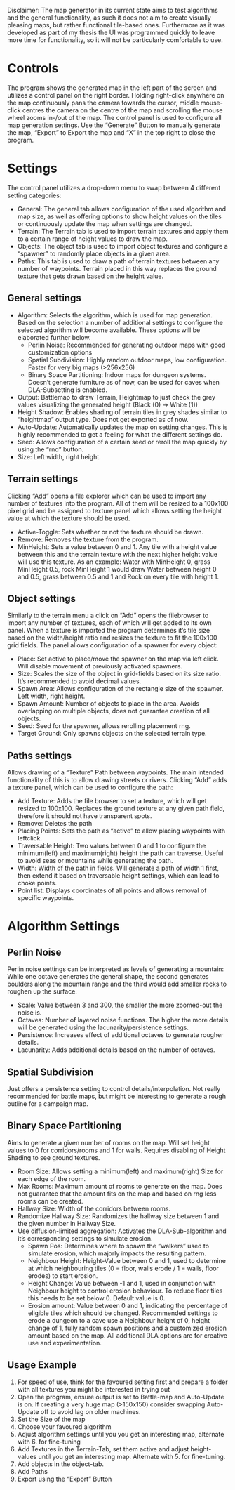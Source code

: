 Disclaimer: The map generator in its current state aims to test algorithms and the general functionality, as such it does not aim to create visually pleasing maps, but rather functional tile-based ones. Furthermore as it was developed as part of my thesis the UI was programmed quickly to leave more time for functionality, so it will not be particularly comfortable to use.

# Controls
The program shows the generated map in the left part of the screen and utilizes a control panel on the right border. Holding right-click anywhere on the map continuously pans the camera towards the cursor, middle mouse-click centres the camera on the centre of the map and scrolling the mouse wheel zooms in-/out of the map. The control panel is used to configure all map generation settings.
Use the “Generate” Button to manually generate the map, “Export” to Export the map and “X” in the top right to close the program.

# Settings
The control panel utilizes a drop-down menu to swap between 4 different setting categories:
- General: The general tab allows configuration of the used algorithm and map size, as well as offering options to show height values on the tiles or continuously update the map when settings are changed.
- Terrain: The Terrain tab is used to import terrain textures and apply them to a certain range of height values to draw the map.
- Objects: The object tab is used to import object textures and configure a “spawner” to randomly place objects in a given area.
- Paths: This tab is used to draw a path of terrain textures between any number of waypoints. Terrain placed in this way replaces the ground texture that gets drawn based on the height value.
## General settings
- Algorithm: Selects the algorithm, which is used for map generation. Based on the selection a number of additional settings to configure the selected algorithm will become available. These options will be elaborated further below. 
    - Perlin Noise: Recommended for generating outdoor maps with good customization options
    - Spatial Subdivision: Highly random outdoor maps, low configuration. Faster for very big maps (>256x256)
    - Binary Space Partitioning: Indoor maps for dungeon systems. Doesn’t generate furniture as of now, can be used for caves when DLA-Subsetting is enabled.
- Output: Battlemap to draw Terrain, Heightmap to just check the grey values visualizing the generated height (Black (0) → White (1))
- Height Shadow: Enables shading of terrain tiles in grey shades similar to “heightmap” output type. Does not get exported as of now.
- Auto-Update: Automatically updates the map on setting changes. This is highly recommended to get a feeling for what the different settings do.
- Seed: Allows configuration of a certain seed or reroll the map quickly by using the “rnd” button.
- Size: Left width, right height.

## Terrain settings
Clicking “Add” opens a file explorer which can be used to import any number of textures into the program. All of them will be resized to a 100x100 pixel grid and be assigned to texture panel which allows setting the height value at which the texture should be used.
- Active-Toggle: Sets whether or not the texture should be drawn.
- Remove: Removes the texture from the program.
- MinHeight: Sets a value between 0 and 1. Any tile with a height value between this and the terrain texture with the next higher height value will use this texture.
As an example: Water with MinHeight 0, grass MinHeight 0.5, rock MinHeight 1 would draw Water between height 0 and 0.5, grass between 0.5 and 1 and Rock on every tile with height 1.

## Object settings
Similarly to the terrain menu a click on “Add” opens the filebrowser to import any number of textures, each of which will get added to its own panel. When a texture is imported the program determines it’s tile size based on the width/height ratio and resizes the texture to fit the 100x100 grid fields. The panel allows configuration of a spawner for every object:
- Place: Set active to place/move the spawner on the map via left click. Will disable movement of previously activated spawners.
- Size: Scales the size of the object in grid-fields based on its size ratio. It’s recommended to avoid decimal values.
- Spawn Area: Allows configuration of the rectangle size of the spawner. Left width, right height.
- Spawn Amount: Number of objects to place in the area. Avoids overlapping on multiple objects, does not guarantee creation of all objects.
- Seed: Seed for the spawner, allows rerolling placement rng.
- Target Ground: Only spawns objects on the selected terrain type.

## Paths settings
 Allows drawing of a “Texture” Path between waypoints. The main intended functionality of this is to allow drawing streets or rivers. Clicking “Add” adds a texture panel, which can be used to configure the path:
 - Add Texture: Adds the file browser to set a texture, which will get resized to 100x100. Replaces the ground texture at any given path field, therefore it should not have transparent spots.
 - Remove: Deletes the path
 - Placing Points: Sets the path as “active” to allow placing waypoints with leftclick.
 - Traversable Height: Two values between 0 and 1 to configure the minimum(left) and maximum(right) height the path can traverse. Useful to avoid seas or mountains while generating the path.
 - Width: Width of the path in fields. Will generate a path of width 1 first, then extend it based on traversable height settings, which can lead to choke points.
 - Point list: Displays coordinates of all points and allows removal of specific waypoints.

# Algorithm Settings
## Perlin Noise
Perlin noise settings can be interpreted as levels of generating a mountain: While one octave generates the general shape, the second generates boulders along the mountain range and the third would add smaller rocks to roughen up the surface.
- Scale: Value between 3 and 300, the smaller the more zoomed-out the noise is.
- Octaves: Number of layered noise functions. The higher the more details will be generated using the lacunarity/persistence settings.
- Persistence: Increases effect of additional octaves to generate rougher details.
- Lacunarity: Adds additional details based on the number of octaves.

## Spatial Subdivision
Just offers a persistence setting to control details/interpolation. Not really recommended for battle maps, but might be interesting to generate a rough outline for a campaign map.

## Binary Space Partitioning
Aims to generate a given number of rooms on the map. Will set height values to 0 for corridors/rooms and 1 for walls. Requires disabling of Height Shading to see ground textures.
- Room Size: Allows setting a minimum(left) and maximum(right) Size for each edge of the room.
- Max Rooms: Maximum amount of rooms to generate on the map. Does not guarantee that the amount fits on the map and based on rng less rooms can be created.
- Hallway Size: Width of the corridors between rooms.
- Randomize Hallway Size: Randomizes the hallway size between 1 and the given number in Hallway Size.
- Use diffusion-limited aggregation: Activates the DLA-Sub-algorithm and it’s corresponding settings to simulate erosion.
    - Spawn Pos: Determines where to spawn the “walkers” used to simulate erosion, which majorly impacts the resulting pattern.
    - Neighbour Height: Height-Value between 0 and 1, used to determine at which neighbouring tiles (0 = floor, walls erode / 1 = walls, floor erodes) to start erosion.
    - Height Change: Value between -1 and 1, used in conjunction with Neighbour height to control erosion behaviour. To reduce floor tiles this needs to be set below 0. Default value is 0.
    - Erosion amount: Value between 0 and 1, indicating the percentage of eligible tiles which should be changed.
Recommended settings to erode a dungeon to a cave use a Neighbour height of 0, height change of 1, fully random spawn positions and a customized erosion amount based on the map. All additional DLA options are for creative use and experimentation.


## Usage Example
1. For speed of use, think for the favoured setting first and prepare a folder with all textures you might be interested in trying out
2. Open the program, ensure output is set to Battle-map and Auto-Update is on. If creating a very huge map (>150x150) consider swapping Auto-Update off to avoid lag on older machines.
3. Set the Size of the map
4. Choose your favoured algorithm
5. Adjust algorithm settings until you you get an interesting map, alternate with 6. for fine-tuning
6. Add Textures in the Terrain-Tab, set them active and adjust height-values until you get an interesting map. Alternate with 5. for fine-tuning.
7. Add objects in the object-tab.
8. Add Paths
9. Export using the “Export” Button
